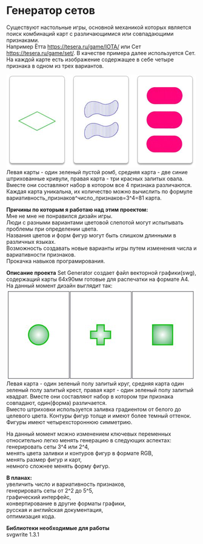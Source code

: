 <h1>Генератор сетов</h1>

Существуют настольные игры, основной механикой которых является поиск комбинаций карт с различающимися или совпадающими признаками.\
Например Ётта https://tesera.ru/game/IOTA/ или Сет https://tesera.ru/game/set/. В качестве примера далее используется Сет.\
На каждой карте есть изображение содержащее в себе четыре признака в одном из трех вариантов.

![пример1](https://github.com/BoardGamer44/set_generator/blob/master/drw3.jpg)\
Левая карты - один зеленый пустой ромб, средняя карта - две синие штрихованные кривули, правая карта - три красных залитых овала. Вместе они составляют набор в котором все 4 признака различаются.
Каждая карта уникальна, их количество можно вычислить по формуле вариативность_признаков^число_признаков=3^4=81 карта.

**Причины по которым я работаю над этим проектом:**\
Мне не мне не понравился дизайн игры.\
Люди с разными вариантами цветовой слепотой могут испытывать проблемы при определении цвета.\
Названия цветов и форм фигур могут быть слишком длинными в различных языках.\
Возможность создавать новые варианты игры путем изменения числа и вариативности признаков.\
Прокачка навыков програмирования.

**Описание проекта**
Set Generator создает файл векторной графики(swg), содержащий карты 64x90мм готовые для распечатки на формате A4.\
На данный момент дизайн выглядит так:\
![пример2](https://github.com/BoardGamer44/set_generator/blob/master/drw4.jpg)\
Левая карта - один зеленый полу залитый круг, средняя карта один зеленый полу залитый крест, правая карт - один зеленый полу залитый квадрат. Вместе они составляют набор в котором три признака совпадают, один(форма) различается.\
Вместо штриховки используется заливка градиентом от белого до целевого цвета. Контуры фигур толще и имеют более темный оттенок. Фигуры имеют четырехстороннюю симметрию.

На данный момент можно изменением ключевых переменных относительно легко менять генерацию в следующих аспектах:\
генерировать сеты 3^4 или 2^4,\
менять цвета заливки и контуров фигур в формате RGB,\
менять размер фигур и карт,\
немного сложнее менять форму фигур.

**В планах:**\
увеличить число и вариативность признаков,\
генерировать сеты от 2^2 до 5^5,\
графический интерфейс,\
конвертирование в другие форматы графики,\
русская и английская документация,\
оптимизация кода.

**Библиотеки необходимые для работы**\
svgwrite 1.3.1
